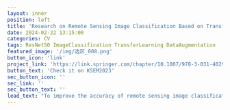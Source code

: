 ```yaml
---
layout: inner
position: left
title: 'Research on Remote Sensing Image Classification Based on Transfer Learning and Data Augmentation'
date: 2024-02-22 13:15:00
categories: CV
tags: ResNet50 ImageClassification TransferLearning DataAugmentation
featured_image: '/img/选区_008.png'
button_icon: 'link'
project_link: 'https://link.springer.com/chapter/10.1007/978-3-031-40292-0_9'
button_text: 'Check it on KSEM2023'
sec_button_icon: ''
sec_link: ''
sec_button_text: ''
lead_text: "To improve the accuracy of remote sensing image classification and reduce the workload of manual annotation of datasets, this paper proposes a Transfer learning model with ResNet50 as the architecture for the development characteristics of remote sensing images."
---
```

